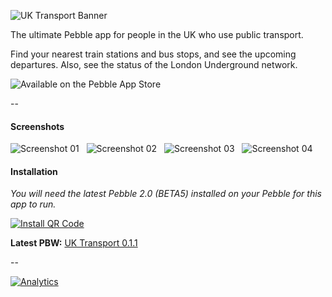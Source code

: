 ![UK Transport Banner](http://smallstoneapps.s3.amazonaws.com/uk-transport/marketing/banner_01_train.png)

The ultimate Pebble app for people in the UK who use public transport.

Find your nearest train stations and bus stops, and see the upcoming departures. Also, see the status of the London Underground network.

![Available on the Pebble App Store](http://wearewearable.com/appstore/PebbleAppStore.png)

--

#### Screenshots

![Screenshot 01](http://smallstoneapps.s3.amazonaws.com/uk-transport/screenshots/uk-transport_0-1-0_menu.png) &nbsp;
![Screenshot 02](http://smallstoneapps.s3.amazonaws.com/uk-transport/screenshots/uk-transport_0-1-0_tube.png) &nbsp;
![Screenshot 03](http://smallstoneapps.s3.amazonaws.com/uk-transport/screenshots/uk-transport_0-1-0_train-stations.png) &nbsp;
![Screenshot 04](http://smallstoneapps.s3.amazonaws.com/uk-transport/screenshots/uk-transport_0-1-0_train-departures.png)

#### Installation

*You will need the latest Pebble 2.0 (BETA5) installed on your Pebble for this app to run.*

[![Install QR Code](http://smallstoneapps.s3.amazonaws.com/uk-transport/qr/uk-transport_0-1-1_qr.png)](http://smallstoneapps.s3.amazonaws.com/uk-transport/builds/uk-transport_0-1-1.pbw)

**Latest PBW:** [UK Transport 0.1.1](http://smallstoneapps.s3.amazonaws.com/uk-transport/builds/uk-transport_0-1-1.pbw)

--

[![Analytics](https://ga-beacon.appspot.com/UA-37478501-3/smallstoneapps/uk-transport/readme)](https://github.com/igrigorik/ga-beacon)

